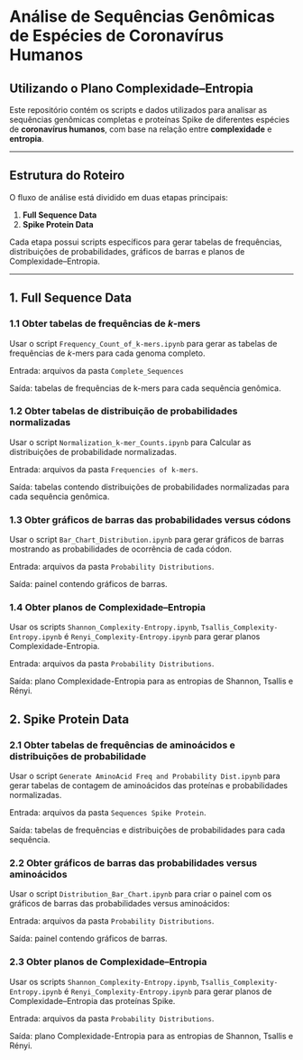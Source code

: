 # Análise de Sequências Genômicas de Espécies de Coronavírus Humanos
## Utilizando o Plano Complexidade–Entropia

Este repositório contém os scripts e dados utilizados para analisar as sequências genômicas completas e proteínas Spike de diferentes espécies de **coronavírus humanos**, com base na relação entre **complexidade** e **entropia**.

---

## Estrutura do Roteiro

O fluxo de análise está dividido em duas etapas principais:

1. **Full Sequence Data**
2. **Spike Protein Data**

Cada etapa possui scripts específicos para gerar tabelas de frequências, distribuições de probabilidades, gráficos de barras e planos de Complexidade–Entropia.

---

## 1. Full Sequence Data

### 1.1 Obter tabelas de frequências de *k*-mers
Usar o script ```Frequency_Count_of_k-mers.ipynb``` para gerar as tabelas de frequências de *k*-mers para cada genoma completo.

Entrada: arquivos da pasta ```Complete_Sequences```

Saída: tabelas de frequências de k-mers para cada sequência genômica.


### 1.2 Obter tabelas de distribuição de probabilidades normalizadas 

Usar o script ```Normalization_k-mer_Counts.ipynb``` para Calcular as distribuições de probabilidade normalizadas.

Entrada: arquivos da pasta ```Frequencies of k-mers```.

Saída: tabelas contendo distribuições de probabilidades normalizadas para cada sequência genômica.



### 1.3 Obter gráficos de barras das probabilidades versus códons 

Usar o script ```Bar_Chart_Distribution.ipynb``` para gerar gráficos de barras mostrando as probabilidades de ocorrência de cada códon.

Entrada: arquivos da pasta ```Probability Distributions```.

Saída: painel contendo gráficos de barras.



### 1.4 Obter planos de Complexidade–Entropia

Usar os scripts ```Shannon_Complexity-Entropy.ipynb```, ```Tsallis_Complexity-Entropy.ipynb``` é ```Renyi_Complexity-Entropy.ipynb``` para gerar planos Complexidade-Entropia.


Entrada: arquivos da pasta ```Probability Distributions```.

Saída: plano Complexidade-Entropia para as entropias de Shannon, Tsallis e Rényi.



## 2. Spike Protein Data

### 2.1 Obter tabelas de frequências de aminoácidos e distribuições de probabilidade

Usar o script ```Generate AminoAcid Freq and Probability Dist.ipynb``` para gerar tabelas de contagem de aminoácidos das proteínas e probabilidades normalizadas.

Entrada: arquivos da pasta ```Sequences Spike Protein```. 

Saída: tabelas de frequências e distribuições de probabilidades para cada sequência.


### 2.2 Obter gráficos de barras das probabilidades versus aminoácidos

Usar o script ```Distribution_Bar_Chart.ipynb``` para criar o painel com os gráficos de barras das probabilidades versus aminoácidos:

Entrada: arquivos da pasta ```Probability Distributions```.

Saída: painel contendo gráficos de barras.



### 2.3 Obter planos de Complexidade–Entropia

Usar os scripts ```Shannon_Complexity-Entropy.ipynb```, ```Tsallis_Complexity-Entropy.ipynb``` é ```Renyi_Complexity-Entropy.ipynb``` para gerar planos de Complexidade–Entropia das proteínas Spike.

Entrada: arquivos da pasta ```Probability Distributions```.

Saída: plano Complexidade-Entropia para as entropias de Shannon, Tsallis e Rényi.
